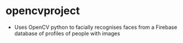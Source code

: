 # opencvproject
- Uses OpenCV python to facially recognises faces from a Firebase database of profiles of people with images
